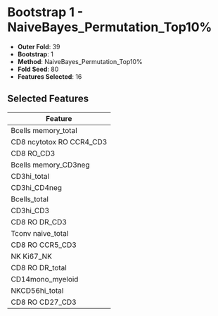 # Bootstrap 1 - NaiveBayes_Permutation_Top10%

- **Outer Fold**: 39
- **Bootstrap**: 1
- **Method**: NaiveBayes_Permutation_Top10%
- **Fold Seed**: 80
- **Features Selected**: 16

## Selected Features

| Feature |
|---------|
| Bcells memory_total |
| CD8 ncytotox RO CCR4_CD3 |
| CD8 RO_CD3 |
| Bcells memory_CD3neg |
| CD3hi_total |
| CD3hi_CD4neg |
| Bcells_total |
| CD3hi_CD3 |
| CD8 RO DR_CD3 |
| Tconv naive_total |
| CD8 RO CCR5_CD3 |
| NK Ki67_NK |
| CD8 RO DR_total |
| CD14mono_myeloid |
| NKCD56hi_total |
| CD8 RO CD27_CD3 |
